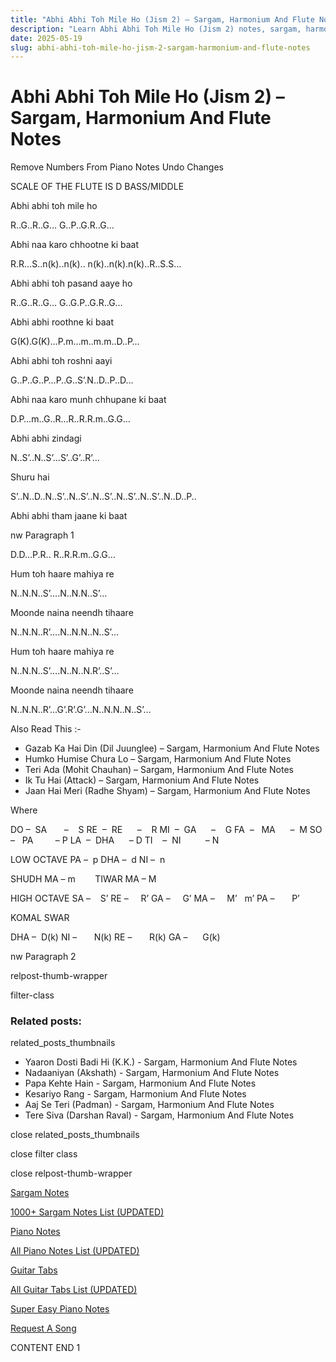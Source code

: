 ```yaml
---
title: "Abhi Abhi Toh Mile Ho (Jism 2) – Sargam, Harmonium And Flute Notes"
description: "Learn Abhi Abhi Toh Mile Ho (Jism 2) notes, sargam, harmonium notations and flute notes. Easy step-by-step tutorial for beginners."
date: 2025-05-19
slug: abhi-abhi-toh-mile-ho-jism-2-sargam-harmonium-and-flute-notes
---
```


# Abhi Abhi Toh Mile Ho (Jism 2) – Sargam, Harmonium And Flute Notes

Remove Numbers From Piano Notes
Undo Changes

SCALE OF THE FLUTE IS D BASS/MIDDLE

Abhi abhi toh mile ho

R..G..R..G… G..P..G.R..G…

Abhi naa karo chhootne ki baat

R.R…S..n(k)..n(k).. n(k)..n(k).n(k)..R..S.S…

Abhi abhi toh pasand aaye ho

R..G..R..G… G..G.P..G.R..G…

Abhi abhi roothne ki baat

G(K).G(K)…P.m…m..m.m..D..P…

Abhi abhi toh roshni aayi

G..P..G..P…P..G..S’.N..D..P..D…

Abhi naa karo munh chhupane ki baat

D.P…m..G..R…R..R.R.m..G.G…

Abhi abhi zindagi

N..S’..N..S’…S’..G’..R’…

Shuru hai

S’..N..D..N..S’..N..S’..N..S’..N..S’..N..S’..N..D..P..

Abhi abhi tham jaane ki baat

nw Paragraph 1

D.D…P.R.. R..R.R.m..G.G…

Hum toh haare mahiya re

N..N.N..S’….N..N.N..S’…

Moonde naina neendh tihaare

N..N.N..R’….N..N.N..N..S’…

Hum toh haare mahiya re

N..N.N..S’….N..N..N.R’..S’…

Moonde naina neendh tihaare

N..N.N..R’…G’.R’.G’…N..N.N..N..S’…

Also Read This :-

* Gazab Ka Hai Din (Dil Juunglee) – Sargam, Harmonium And Flute Notes
* Humko Humise Chura Lo – Sargam, Harmonium And Flute Notes
* Teri Ada (Mohit Chauhan) – Sargam, Harmonium And Flute Notes
* Ik Tu Hai (Attack) – Sargam, Harmonium And Flute Notes
* Jaan Hai Meri (Radhe Shyam) – Sargam, Harmonium And Flute Notes

Where

DO –  SA       –    S
RE  –  RE      –    R
MI  –  GA      –    G
FA  –   MA      –  M
SO  –   PA         – P
LA  –  DHA      – D
TI    –  NI          – N

LOW OCTAVE
PA –  p
DHA –  d
NI –  n

SHUDH MA – m        TIWAR MA – M

HIGH OCTAVE
SA –    S’
RE –     R’
GA –     G’
MA –     M’   m’
PA –       P’

KOMAL SWAR

DHA –  D(k)
NI –       N(k)
RE –       R(k)
GA –      G(k)

nw Paragraph 2

relpost-thumb-wrapper

filter-class

### Related posts:

related_posts_thumbnails

* Yaaron Dosti Badi Hi (K.K.) - Sargam, Harmonium And Flute Notes
* Nadaaniyan (Akshath) - Sargam, Harmonium And Flute Notes
* Papa Kehte Hain - Sargam, Harmonium And Flute Notes
* Kesariyo Rang - Sargam, Harmonium And Flute Notes
* Aaj Se Teri (Padman) - Sargam, Harmonium And Flute Notes
* Tere Siva (Darshan Raval) - Sargam, Harmonium And Flute Notes

close related_posts_thumbnails

close filter class

close relpost-thumb-wrapper

[Sargam Notes](https://www.notationsworld.com/sargam-notes.html)

[1000+ Sargam Notes List (UPDATED)](https://www.notationsworld.com/all-songs-list-sargam-notes.html)

[Piano Notes](https://www.notationsworld.com/piano-notes.html)

[All Piano Notes List (UPDATED)](https://www.notationsworld.com/all-songs-list-piano-notes.html)

[Guitar Tabs](https://www.notationsworld.com/guitar-tabs.html)

[All Guitar Tabs List (UPDATED)](https://www.notationsworld.com/all-songs-list-guitar-tabs.html)

[Super Easy Piano Notes](https://studywall.in/)

[Request A Song](https://www.notationsworld.com/request-a-song.html)

CONTENT END 1

